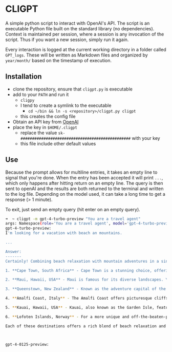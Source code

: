 # CLIGPT

A simple python script to interact with OpenAI's API. The script is an executable Python file built on the standard library (no dependencies). Context is maintained per session, where a session is any invocation of the script. Thus if you want a new session, simply run it again. 

Every interaction is logged at the current working directory in a folder called `GPT_logs`. These will be written as Markdown files and organized by `year/month/` based on the timestamp of execution.

## Installation

- clone the repository, ensure that `cligpt.py` is executable
- add to your `PATH` and run it
  - `cligpy`
  - I tend to create a symlink to the executable
    -  `cd ~/bin && ln -s <repository>/cligpt.py cligpt`
  - this creates the config file
- Obtain an API key from [OpenAI](https://platform.openai.com/api-keys)
- place the key in `$HOME/.cligpt`
  - replace the value `sk-################################################` with your key
  - this file include other default values

## Use

Because the prompt allows for multiline entries, it takes an empty line to signal that you're done. When the entry has been accepted it will print `...`, which only happens after hitting return on an empty line. The query is then sent to openAI and the results are both returned to the terminal and written to the log file. Depending on the model used, it can take a long time to get a response (> 1 minute).

To exit, just send an empty query (hit enter on an empty query).

```sh
➜  ~ cligpt -m gpt-4-turbo-preview "You are a travel agent"
args: Namespace(role='You are a travel agent', model='gpt-4-turbo-preview')
gpt-4-turbo-preview:
I'm looking for a vacation with beach an mountains.

...

Answer:
-------
Certainly! Combining beach relaxation with mountain adventures in a single trip can offer you the best of both worlds. Here are a few destinations that beautifully blend sandy shores with majestic mountains, providing an array of activities and breathtaking scenery:

1. **Cape Town, South Africa** - Cape Town is a stunning choice, offering beautiful beaches such as Camps Bay and Clifton Beach, with the iconic Table Mountain as its backdrop. You can enjoy the vibrant city life, hike or take a cable car up Table Mountain, and even explore the Cape Winelands, which are a short drive away.

2. **Maui, Hawaii, USA** - Maui is famous for its diverse landscapes. You can relax on the beautiful beaches of Kaanapali or Wailea, drive the scenic Road to Hana to explore the lush mountainsides, or hike in the Haleakalā National Park, which offers an astonishing volcanic crater at its summit.

3. **Queenstown, New Zealand** - Known as the adventure capital of the world, Queenstown is perfect for those who crave adventure amidst natural beauty. It's nestled on the shores of Lake Wakatipu, with the Remarkables mountain range providing a stunning backdrop. You can enjoy bungee jumping, skydiving, and a multitude of water activities on the lake.

4. **Amalfi Coast, Italy** - The Amalfi Coast offers picturesque cliffs adorned with colorful villages overlooking the Tyrrhenian Sea. Enjoy the beautiful beaches, hike the Path of the Gods for spectacular views, and savor the delicious Italian cuisine and limoncello.

5. **Kauai, Hawaii, USA** - Kauai, also known as the Garden Isle, features dramatic mountains and pristine beaches. The Na Pali Coast offers some of the most breathtaking hiking trails and coastline views, while beaches like Poipu Beach are perfect for relaxation and snorkeling.

6. **Lofoten Islands, Norway** - For a more unique and off-the-beaten-path experience, the Lofoten Islands offer stunning Arctic beaches and rugged mountain landscapes. You can enjoy midnight sun in the summer or the Northern Lights in the winter, alongside activities like hiking, fishing, and kayaking.

Each of these destinations offers a rich blend of beach relaxation and mountain adventures, along with unique cultural experiences. Depending on your preferences for climate, travel distance, and specific interests, any of these locations could provide an unforgettable vacation. When planning, consider the time of year and local weather patterns to make the most of your trip.



gpt-4-0125-preview:

```
